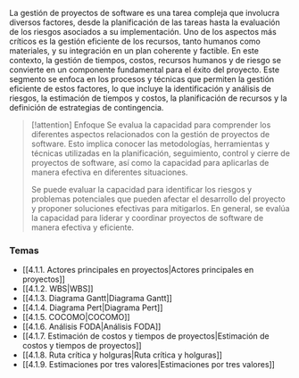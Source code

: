 La gestión de proyectos de software es una tarea compleja que involucra diversos factores, desde la planificación de las tareas hasta la evaluación de los riesgos asociados a su implementación. Uno de los aspectos más críticos es la gestión eficiente de los recursos, tanto humanos como materiales, y su integración en un plan coherente y factible. En este contexto, la gestión de tiempos, costos, recursos humanos y de riesgo se convierte en un componente fundamental para el éxito del proyecto. Este segmento se enfoca en los procesos y técnicas que permiten la gestión eficiente de estos factores, lo que incluye la identificación y análisis de riesgos, la estimación de tiempos y costos, la planificación de recursos y la definición de estrategias de contingencia.

> [!attention] Enfoque
> Se evalua la capacidad para comprender los diferentes aspectos relacionados con la gestión de proyectos de software. Esto implica conocer las metodologías, herramientas y técnicas utilizadas en la planificación, seguimiento, control y cierre de proyectos de software, así como la capacidad para aplicarlas de manera efectiva en diferentes situaciones.
> 
> Se puede evaluar la capacidad para identificar los riesgos y problemas potenciales que pueden afectar el desarrollo del proyecto y proponer soluciones efectivas para mitigarlos. En general, se evalúa la capacidad para liderar y coordinar proyectos de software de manera efectiva y eficiente.

### Temas
- [[4.1.1. Actores principales en proyectos|Actores principales en proyectos]]
- [[4.1.2. WBS|WBS]]
- [[4.1.3. Diagrama Gantt|Diagrama Gantt]]
- [[4.1.4. Diagrama Pert|Diagrama Pert]]
- [[4.1.5. COCOMO|COCOMO]]
- [[4.1.6. Análisis FODA|Análisis FODA]]
- [[4.1.7. Estimación de costos y tiempos de proyectos|Estimación de costos y tiempos de proyectos]]
- [[4.1.8. Ruta crítica y holguras|Ruta crítica y holguras]]
- [[4.1.9. Estimaciones por tres valores|Estimaciones por tres valores]]